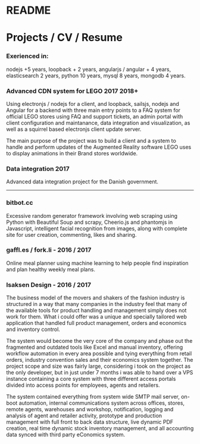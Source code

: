 # README
Projects / CV / Resume
======
### Exerienced in:
nodejs +5 years, loopback + 2 years, angularjs / angular + 4 years, elasticsearch 2 years, python 10 years, mysql 8 years, mongodb 4 years.




### Advanced CDN system for LEGO 2017 2018+
Using electronjs / nodejs for a client, and loopback, sailsjs, nodejs and Angular for a backend with three main entry points to a FAQ system for official LEGO stores using FAQ and support tickets, an admin portal with client configuration and maintanance, data integration and visualization, as well as a squirrel based electronjs client update server. 

The main purpose of the project was to build a client and a system to handle and perform updates of the Augmented Reality software LEGO uses to display animations in their Brand stores worldwide. 

### Data integration 2017
Advanced data integration project for the Danish government. 




--------------------------------------------------
### bitbot.cc
Excessive random generator framework involving web scraping using Python with Beautiful Soup and scrapy, Cheerio.js and phantomjs in Javascript, intelligent facial recognition from images, along with complete site for user creation, commenting, likes and sharing. 

### gaffl.es / fork.li - 2016 / 2017
Online meal planner using machine learning to help people find inspiration and plan healthy weekly meal plans.

### Isaksen Design - 2016 / 2017
The business model of the movers and shakers of the fashion industry is structured in a way that many companies in the industry feel that many of the available tools for product handling and management simply does not work for them. What i could offer was a unique and specially tailored web application that handled full product management, orders and economics and inventory control. 

The system would become the very core of the company and phase out the fragmented and outdated tools like Excel and manual inventory, offering workflow automation in every area possible and tying everything from retail orders, industry convention sales and their economics system together. The project scope and size was fairly large, considering i took on the project as the only developer, but in just under 7 months i was able to hand over a VPS instance containing a core system with three different access portals divided into access points for employees, agents and retailers. 

The system contained everything from system wide SMTP mail server, on-boot automation, internal communications system across offices, stores, remote agents, warehouses and workshop, notification, logging and analysis of agent and retailer activity, prototype and production management with full front to back data structure, live dynamic PDF creation, real time dynamic stock inventory management, and all accounting data synced with third party eConomics system.
